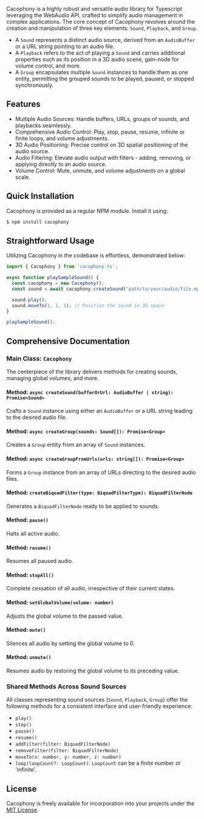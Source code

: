 Cacophony is a highly robust and versatile audio library for Typescript leveraging the WebAudio API, crafted to simplify audio management in complex applications. The core concept of Cacophony revolves around the creation and manipulation of three key elements: `Sound`, `Playback`, and `Group`.

- A `Sound` represents a distinct audio source, derived from an `AudioBuffer` or a URL string pointing to an audio file.
- A `Playback` refers to the act of playing a `Sound` and carries additional properties such as its position in a 3D audio scene, gain-node for volume control, and more.
- A `Group` encapsulates multiple `Sound` instances to handle them as one entity, permitting the grouped sounds to be played, paused, or stopped synchronously.

## Features

- Multiple Audio Sources: Handle buffers, URLs, groups of sounds, and playbacks seamlessly.
- Comprehensive Audio Control: Play, stop, pause, resume, infinite or finite loops, and volume adjustments.
- 3D Audio Positioning: Precise control on 3D spatial positioning of the audio source.
- Audio Filtering: Elevate audio output with filters - adding, removing, or applying directly to an audio source.
- Volume Control: Mute, unmute, and volume adjustments on a global scale.

## Quick Installation

Cacophony is provided as a regular NPM module. Install it using:

```bash
$ npm install cacophony
```

## Straightforward Usage

Utilizing Cacophony in the codebase is effortless, demonstrated below:

```typescript
import { Cacophony } from 'cacophony-ts';

async function playSampleSound() {
  const cacophony = new Cacophony();
  const sound = await cacophony.createSound('path/to/your/audio/file.mp3');

  sound.play();
  sound.moveTo(1, 1, 1); // Position the sound in 3D space
}

playSampleSound();
```

## Comprehensive Documentation

### Main Class: `Cacophony`

The centerpiece of the library delivers methods for creating sounds, managing global volumes, and more.

#### Method: `async createSound(bufferOrUrl: AudioBuffer | string): Promise<Sound>`

Crafts a `Sound` instance using either an `AudioBuffer` or a URL string leading to the desired audio file.

#### Method: `async createGroup(sounds: Sound[]): Promise<Group>`

Creates a `Group` entity from an array of `Sound` instances.

#### Method: `async createGroupFromUrls(urls: string[]): Promise<Group>`

Forms a `Group` instance from an array of URLs directing to the desired audio files.

#### Method: `createBiquadFilter(type: BiquadFilterType): BiquadFilterNode`

Generates a `BiquadFilterNode` ready to be applied to sounds.

#### Method: `pause()`

Halts all active audio.

#### Method: `resume()`

Resumes all paused audio.

#### Method: `stopAll()`

Complete cessation of all audio, irrespective of their current states.

#### Method: `setGlobalVolume(volume: number)`

Adjusts the global volume to the passed value.

#### Method: `mute()`

Silences all audio by setting the global volume to 0.

#### Method: `unmute()`

Resumes audio by restoring the global volume to its preceding value.

### Shared Methods Across Sound Sources

All classes representing sound sources (`Sound`, `Playback`, `Group`) offer the following methods for a consistent interface and user-friendly experience:

- `play()`
- `stop()`
- `pause()`
- `resume()`
- `addFilter(filter: BiquadFilterNode)`
- `removeFilter(filter: BiquadFilterNode)`
- `moveTo(x: number, y: number, z: number)`
- `loop(loopCount?: LoopCount)`: `LoopCount` can be a finite number or 'infinite'.

## License

Cacophony is freely available for incorporation into your projects under the [MIT License](LICENSE.txt).
